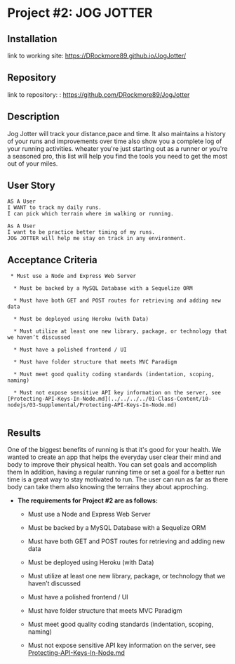 # Project #2: JOG JOTTER

## Installation
link to working site:
 https://DRockmore89.github.io/JogJotter/
## Repository 
link to repository:
: https://github.com/DRockmore89/JogJotter
## Description
Jog Jotter will track your distance,pace and time. It also maintains a history of your runs and improvements over time also show you a complete log of your running activities.
wheater you're just starting out as a runner or you're a seasoned pro, this list will help you find the tools you need to get the most out of your miles.

## User Story

```
AS A User
I WANT to track my daily runs.
I can pick which terrain where im walking or running.

As A User
I want to be practice better timing of my runs. 
JOG JOTTER will help me stay on track in any environment.
```

## Acceptance Criteria

```
 * Must use a Node and Express Web Server

  * Must be backed by a MySQL Database with a Sequelize ORM  

  * Must have both GET and POST routes for retrieving and adding new data

  * Must be deployed using Heroku (with Data)

  * Must utilize at least one new library, package, or technology that we haven’t discussed

  * Must have a polished frontend / UI 

  * Must have folder structure that meets MVC Paradigm

  * Must meet good quality coding standards (indentation, scoping, naming)

  * Must not expose sensitive API key information on the server, see [Protecting-API-Keys-In-Node.md](../../../../01-Class-Content/10-nodejs/03-Supplemental/Protecting-API-Keys-In-Node.md)


```

## Results
One of the biggest benefits of running is that it's good for your health.
We wanted to create an app that helps the everyday user clear their mind and body to improve their physical health.
You can set goals and accomplish them In addition, having a regular running time or set a goal for a better run time is a great way to stay motivated to run.
The user can run as far as there body can take them also knowing the terrains they about approching.


* **The requirements for Project #2 are as follows:**

  * Must use a Node and Express Web Server

  * Must be backed by a MySQL Database with a Sequelize ORM  

  * Must have both GET and POST routes for retrieving and adding new data

  * Must be deployed using Heroku (with Data)

  * Must utilize at least one new library, package, or technology that we haven’t discussed

  * Must have a polished frontend / UI 

  * Must have folder structure that meets MVC Paradigm

  * Must meet good quality coding standards (indentation, scoping, naming)

  * Must not expose sensitive API key information on the server, see [Protecting-API-Keys-In-Node.md](../../../../01-Class-Content/10-nodejs/03-Supplemental/Protecting-API-Keys-In-Node.md)
